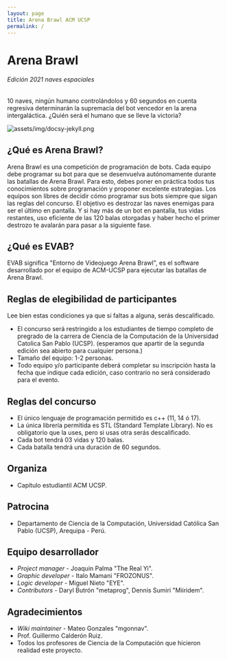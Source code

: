 ```yaml
---
layout: page
title: Arena Brawl ACM UCSP
permalink: /
---
```


# Arena Brawl
###### *Edición 2021 naves espaciales*

10 naves, ningún humano controlándolos y 60 segundos en cuenta regresiva determinarán la supremacía del bot vencedor en la arena intergaláctica. ¿Quién será el humano que se lleve la victoria?

![assets/img/docsy-jekyll.png](assets/img/main_page_video.gif)

## ¿Qué es Arena Brawl?

Arena Brawl es una competición de programación de bots. Cada equipo debe programar su bot para que se desenvuelva autónomamente durante
las batallas de Arena Brawl. Para esto, debes poner en práctica todos tus conocimientos sobre programación y proponer excelente estrategias. Los equipos son libres de decidir cómo programar 
sus bots siempre que sigan las reglas del concurso. 
El objetivo es destrozar las naves enemigas para ser el último en pantalla. Y si hay más de un bot en pantalla, tus vidas restantes, uso
eficiente de las 120 balas otorgadas y haber hecho el primer destrozo te avalarán para pasar a la siguiente fase.

## ¿Qué es EVAB?

EVAB significa "Entorno de Videojuego Arena Brawl", es el software desarrollado por el equipo de ACM-UCSP para ejecutar las batallas de Arena Brawl.

## Reglas de elegibilidad de participantes

Lee bien estas condiciones ya que si faltas a alguna, serás descalificado.

- El concurso será restringido a los estudiantes de tiempo completo de pregrado de la carrera de Ciencia de la Computación de la Universidad Catolica San Pablo (UCSP). (esperamos que apartir de la segunda edición sea abierto para cualquier persona.)
- Tamaño del equipo: 1-2 personas.
- Todo equipo y/o participante deberá completar su inscripción hasta la fecha que indique cada edición, caso contrario no será considerado para el evento.

## Reglas del concurso

- El único lenguaje de programación permitido es c++ (11, 14 ó 17). 
- La única librería permitida es STL (Standard Template Library). No es obligatorio que la uses, pero si usas otra serás descalificado.
- Cada bot tendrá 03 vidas y 120 balas.
- Cada batalla tendrá una duración de 60 segundos.

## Organiza

 - Capítulo estudiantil ACM UCSP.
 
## Patrocina

 - Departamento de Ciencia de la Computación, Universidad Católica San Pablo (UCSP), Arequipa - Perú.
 
## Equipo desarrollador

 - *Project manager*   -  Joaquin Palma "The Real Yi".
 - *Graphic developer* -  Italo Mamani "FROZONUS".
 - *Logic developer*   -  Miguel Nieto "EYE".
 - *Contributors*      -  Daryl Butrón "metaprog", Dennis Sumiri "Miiridem".

## Agradecimientos

 - *Wiki maintainer*   -  Mateo Gonzales "mgonnav".
 - Prof. Guillermo Calderón Ruiz.
 - Todos los profesores de Ciencia de la Computación que hicieron realidad este proyecto.
